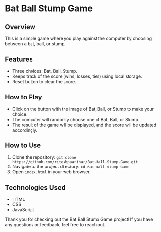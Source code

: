 # Bat Ball Stump Game

## Overview
This is a simple game where you play against the computer by choosing between a bat, ball, or stump.

## Features
- Three choices: Bat, Ball, Stump.
- Keeps track of the score (wins, losses, ties) using local storage.
- Reset button to clear the score.

## How to Play
- Click on the button with the image of Bat, Ball, or Stump to make your choice.
- The computer will randomly choose one of Bat, Ball, or Stump.
- The result of the game will be displayed, and the score will be updated accordingly.
## How to Use

1. Clone the repository: `git clone https://github.com/riteshpaarihar/Bat-Ball-Stump-Game.git`
2. Navigate to the project directory: `cd Bat-Ball-Stump-Game`
3. Open `index.html` in your web browser.


## Technologies Used

- HTML
- CSS
- JavaScript

Thank you for checking out the Bat Ball Stump Game project! If you have any questions or feedback, feel free to reach out.


